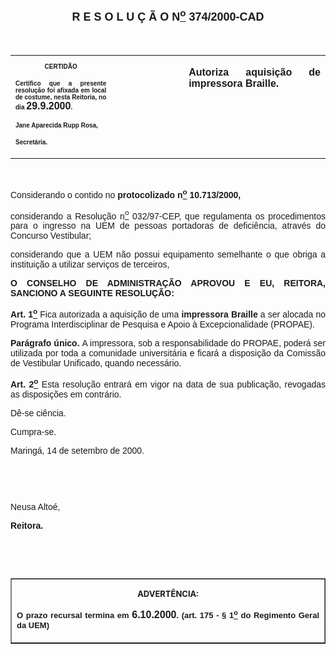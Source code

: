 <BODY>

<B><FONT FACE="Arial" SIZE=4><P ALIGN="CENTER"><A NAME="_Toc445798786"></P>
<P ALIGN="CENTER">R E S O L U &Ccedil; &Atilde; O  N<U><SUP>o</U></SUP>  374/2000-CAD</P>
</B></FONT><FONT FACE="Arial"><P ALIGN="JUSTIFY"></P>
<P ALIGN="JUSTIFY">&nbsp;</P></FONT>
<TABLE CELLSPACING=0 BORDER=0 CELLPADDING=7 WIDTH=621>
<TR><TD WIDTH="32%" VALIGN="TOP">
<B><FONT FACE="Arial" SIZE=1><P ALIGN="CENTER">CERTID&Atilde;O</P>
<P ALIGN="JUSTIFY">   Certifico que a presente resolu&ccedil;&atilde;o foi afixada em local de costume, nesta Reitoria, no dia </FONT><FONT FACE="Arial">29.9.2000</FONT><FONT FACE="Arial" SIZE=1>.</P>
<P ALIGN="JUSTIFY"></P>
<P ALIGN="JUSTIFY">Jane Aparecida Rupp Rosa,</P>
<P ALIGN="JUSTIFY">Secret&aacute;ria.</B></FONT></TD>
<TD WIDTH="23%" VALIGN="TOP">&nbsp;</TD>
<TD WIDTH="46%" VALIGN="TOP">
<B><FONT FACE="Arial"><P ALIGN="JUSTIFY">Autoriza aquisi&ccedil;&atilde;o de impressora Braille.</B></FONT></TD>
</TR>
</TABLE>

<FONT FACE="Arial"><P ALIGN="JUSTIFY"></P>
<P ALIGN="JUSTIFY">&nbsp;</P>
<P ALIGN="JUSTIFY">&#9;Considerando o contido no <B>protocolizado n<U><SUP>o</U></SUP> 10.713/2000,</P>
</B><P ALIGN="JUSTIFY">&#9;considerando a Resolu&ccedil;&atilde;o n<U><SUP>o</U></SUP> 032/97-CEP, que regulamenta os procedimentos para o ingresso na UEM de pessoas portadoras de defici&ecirc;ncia, atrav&eacute;s do Concurso Vestibular;</P>
<P ALIGN="JUSTIFY">&#9;considerando que a UEM n&atilde;o possui equipamento semelhante o que obriga a institui&ccedil;&atilde;o a utilizar servi&ccedil;os de terceiros,</P>
<P ALIGN="JUSTIFY"></P>
<B><P ALIGN="JUSTIFY">O CONSELHO DE ADMINISTRA&Ccedil;&Atilde;O APROVOU E EU, REITORA, SANCIONO A SEGUINTE RESOLU&Ccedil;&Atilde;O:</P>
</B><P ALIGN="JUSTIFY"></P>
<B><P ALIGN="JUSTIFY">Art. 1<U><SUP>o</B></U></SUP> Fica autorizada a aquisi&ccedil;&atilde;o de uma <B>impressora Braille </B>a ser alocada no Programa Interdisciplinar de Pesquisa e Apoio &agrave; Excepcionalidade (PROPAE).</P>
<B><P ALIGN="JUSTIFY">Par&aacute;grafo &uacute;nico. </B>A impressora, sob a responsabilidade do PROPAE, poder&aacute; ser utilizada por toda a comunidade universit&aacute;ria e ficar&aacute; a disposi&ccedil;&atilde;o da Comiss&atilde;o de Vestibular Unificado, quando necess&aacute;rio.</P>
<B><P ALIGN="JUSTIFY">Art. 2<U><SUP>o</U></SUP> </B>Esta resolu&ccedil;&atilde;o entrar&aacute; em vigor na data de sua publica&ccedil;&atilde;o, revogadas as disposi&ccedil;&otilde;es em contr&aacute;rio.</P>
<P ALIGN="JUSTIFY">&#9;D&ecirc;-se ci&ecirc;ncia.</P>
<P ALIGN="JUSTIFY">&#9;Cumpra-se.</P>
<P ALIGN="JUSTIFY">Maring&aacute;, 14 de setembro de 2000.</P>
<P ALIGN="JUSTIFY"></P>
<P ALIGN="JUSTIFY">&nbsp;</P>
<P ALIGN="JUSTIFY">&nbsp;</P>
<P ALIGN="JUSTIFY">Neusa Alto&eacute;,</P>
<B><P ALIGN="JUSTIFY">Reitora.</P>
</B><P ALIGN="JUSTIFY"></P>
<P ALIGN="JUSTIFY">&nbsp;</P>
<P ALIGN="JUSTIFY">&nbsp;</P></FONT>
<TABLE BORDER CELLSPACING=1 CELLPADDING=4 WIDTH=212>
<TR><TD VALIGN="TOP">
<B><FONT SIZE=2><P ALIGN="CENTER">ADVERT&Ecirc;NCIA:</P>
</FONT><FONT FACE="Arial" SIZE=2><P ALIGN="JUSTIFY">O prazo recursal termina em </FONT><FONT FACE="Arial">6.10.2000</FONT><FONT FACE="Arial" SIZE=2>. (art. 175 - § 1<U><SUP>o</U></SUP> do Regimento Geral da UEM)</B></FONT></TD>
</TR>
</TABLE>

<FONT SIZE=2><P></A></P></FONT></BODY>
